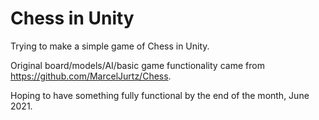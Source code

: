 # Chess in Unity
Trying to make a simple game of Chess in Unity.

Original board/models/AI/basic game functionality came from https://github.com/MarcelJurtz/Chess.

Hoping to have something fully functional by the end of the month, June 2021.
